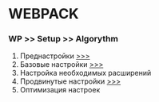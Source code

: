 # WEBPACK

### WP >> Setup >> Algorythm
1. Преднастройки [>>>](./WP__setup__pre-setup.md)
1. Базовые настройки [>>>](./WP__setup__basic.md)
1. Настройка необходимых расширений
1. Продвинутые настройки [>>>](./WP__setup__advanced.md)
1. Оптимизация настроек